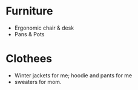 # Furniture
- Ergonomic chair & desk
- Pans & Pots

# Clothees
- Winter jackets for me; hoodie and pants for me
- sweaters for mom.
